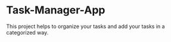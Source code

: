 # Task-Manager-App
This project helps to organize your tasks and add your tasks in a categorized way.
